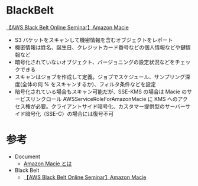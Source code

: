 # BlackBelt

[【AWS Black Belt Online Seminar】Amazon Macie](https://pages.awscloud.com/rs/112-TZM-766/images/20200812_AWS-BlackBelt-Macie.pdf)

* S3 バケットをスキャンして機密情報を含むオブジェクトをレポート
* 機密情報は姓名、誕生日、クレジットカード番号などの個人情報などや鍵情報など
* 暗号化されていないオブジェクト、バージョニングの設定状況などをチェックできる
* スキャンはジョブを作成して定義。ジョブでスケジュール、サンプリング深度(全体の何 % をスキャンするか)、フィルタ条件などを設定
* 暗号化されている場合もスキャン可能だが、SSE-KMS の場合は Macie のサービスリンクロール AWSServiceRoleForAmazonMacie に KMS へのアクセス権が必要。クライアントサイド暗号化、カスタマー提供型のサーバーサイド暗号化（SSE-C）の場合には復号不可


# 参考

* Document
  * [Amazon Macie とは](https://docs.aws.amazon.com/ja_jp/macie/latest/user/what-is-macie.html)
* Black Belt
  * [【AWS Black Belt Online Seminar】Amazon Macie](https://pages.awscloud.com/rs/112-TZM-766/images/20200812_AWS-BlackBelt-Macie.pdf)


